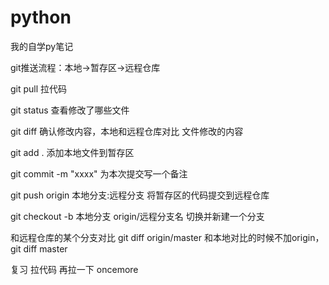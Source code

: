 # python
我的自学py笔记

git推送流程：本地->暂存区->远程仓库


git pull 拉代码

git status 查看修改了哪些文件

git diff 确认修改内容，本地和远程仓库对比 文件修改的内容

git add .  添加本地文件到暂存区

git commit -m "xxxx" 为本次提交写一个备注

git push origin 本地分支:远程分支  将暂存区的代码提交到远程仓库

git checkout -b 本地分支 origin/远程分支名  切换并新建一个分支

和远程仓库的某个分支对比 git diff origin/master 
和本地对比的时候不加origin， git diff master

复习
拉代码
再拉一下
oncemore
